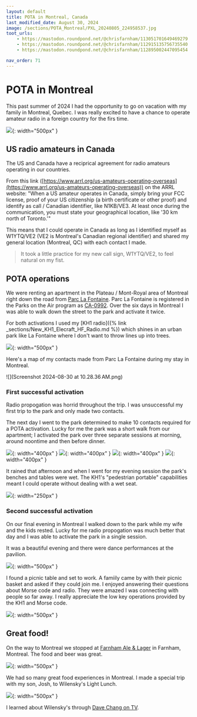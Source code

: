```yaml
---
layout: default
title: POTA in Montreal, Canada
last_modified_date: August 30, 2024
image: /sections/POTA_Montreal/PXL_20240805_224958537.jpg
toot_urls:
    - https://mastodon.roundpond.net/@chrisfarnham/113051701649469279
    - https://mastodon.roundpond.net/@chrisfarnham/112915135756735540
    - https://mastodon.roundpond.net/@chrisfarnham/112895002447095454

nav_order: 71
---
```


# POTA in Montreal

This past summer of 2024 I had the opportunity to go on vacation with my family in Montreal, Quebec. I was really excited
to have a chance to operate amateur radio in a foreign country for the firs time.

![](PXL_20240805_224958537.jpg){: width="500px" }

## US radio amateurs in Canada

The US and Canada have a reciprical agreement for radio amateurs operating in our countries. 

From this link ([https://www.arrl.org/us-amateurs-operating-overseas](https://www.arrl.org/us-amateurs-operating-overseas)) on the ARRL website:
"When a US amateur operates in Canada, simply bring your FCC license, proof of your US citizenship (a birth certificate or other proof) 
and identify as call / Canadian identifier, like N1KB/VE3. At least once during the communication, 
you must state your geographical location, like '30 km north of Toronto.'"

This means that I could operate in Canada as long as I identified myself as W1YTQ/VE2 (VE2 is Montreal's Canadian regional identifier) and
shared my general location (Montreal, QC) with each contact I made.

> It took a little practice for my new call sign, W1YTQ/VE2, to feel natural on my fist.

## POTA operations 

We were renting an apartment in the Plateau / Mont-Royal area of Montreal right down the road from [Parc La Fontaine](https://montreal.ca/en/places/parc-la-fontaine). 
Parc La Fontaine is registered in the Parks on the Air program as [CA-0992](https://pota.app/#/park/CA-0992). Over the six days in Montreal I was able to
walk down the street to the park and activate it twice.

For both activations I used my [KH1 radio]({% link _sections/New_KH1_Elecraft_HF_Radio.md %}) which shines in an urban park like La Fontaine where I don't want
to throw lines up into trees.

![](PXL_20240803_220946428.jpg){: width="500px" }

Here's a map of my contacts made from Parc La Fontaine during my stay in Montreal.

![](Screenshot 2024-08-30 at 10.28.36 AM.png)

### First successful activation

Radio propogation was horrid throughout the trip. I was unsuccessful my first trip to the park and only made two contacts.

The next day I went to the park determined to make 10 contacts required for a POTA activation. 
Lucky for me the park was a short walk from our apartment; I activated the park over three separate sessions at morning, around noontime and then before dinner.

![](PXL_20240803_221111370.jpg){: width="400px" }
![](PXL_20240804_105920823.jpg){: width="400px" }
![](PXL_20240804_110231280.jpg){: width="400px" }
![](PXL_20240805_131713564.jpg){: width="400px" }

It rained that afternoon and when I went for my evening session the park's benches and tables were wet. The KH1's "pedestrian portable"
capabilities meant I could operate without dealing with a wet seat.

![](PXL_20240805_223718429.jpg){: width="250px" }

### Second successful activation

On our final evening in Montreal I walked down to the park while my wife and the kids rested. Lucky for me radio propogation was
much better that day and I was able to activate the park in a single session.

It was a beautiful evening and there were dance performances at the pavilion. 

![](PXL_20240807_221817755.jpg){: width="500px" }

I found a picnic table and set to work. A famiily came by with their picnic basket and asked if they could join me. I enjoyed 
answering their questions about Morse code and radio. They were amazed I was connecting with people so far away. I really
appreciate the low key operations provided by the KH1 and Morse code. 

![](PXL_20240807_234058118.jpg){: width="500px" }


## Great food!

On the way to Montreal we stopped at [Farnham Ale & Lager](https://farnham-alelager.com/) in Farnham, Montreal. The food
and beer was great.

![](PXL_20240803_175809924.jpg){: width="500px" }

We had so many great food experiences in Montreal. I made a special trip with my son, Josh, to Wilensky's Light Lunch.

![](PXL_20240806_163122607.jpg){: width="500px" }

I learned about Wilensky's through [Dave Chang on TV](https://www.youtube.com/watch?v=Y1i_GQRrgNU).